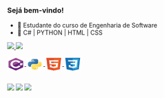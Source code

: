 ### Sejá bem-vindo!

- 🔭 Estudante do curso de Engenharia de Software
- 🌱 C# | PYTHON | HTML | CSS

<a href="https://github.com/umbarao">
   <img height="140em" src="https://github-readme-stats.vercel.app/api/top-langs/?username=umbarao&layout=compact&langs_count=7&theme=codeSTACKr"/>
  <img height="140em" src="https://github-readme-stats.vercel.app/api?username=umbarao&show_icons=true&theme=codeSTACKr&include_all_commits=true&count_private=true"/>
</div>

<div style="display: inline_block"><br>
  <img align="center" alt="Csharp" height="30" width="40" src="https://raw.githubusercontent.com/devicons/devicon/master/icons/csharp/csharp-original.svg">
  <img align="center" alt="Python" height="30" width="40" src="https://raw.githubusercontent.com/devicons/devicon/master/icons/python/python-original.svg">
  <img align="center" alt="HTML" height="30" width="40" src="https://raw.githubusercontent.com/devicons/devicon/master/icons/html5/html5-original.svg">
  <img align="center" alt="CSS" height="30" width="40" src="https://raw.githubusercontent.com/devicons/devicon/master/icons/css3/css3-original.svg">
</div>

##

<div> 
  <a href="https://instagram.com/um.barao" target="_blank"><img src="https://img.shields.io/badge/-Instagram-%23E4405F?style=for-the-badge&logo=instagram&logoColor=white" target="_blank"></a>
  <a href = "mailto:gabriclay@gmail.com"><img src="https://img.shields.io/badge/-Gmail-%23333?style=for-the-badge&logo=gmail&logoColor=white" target="_blank"></a>
  <a href="https://www.linkedin.com/in/gabriel-lucas-da-silva-4055b4183/" target="_blank"><img src="https://img.shields.io/badge/-LinkedIn-%230077B5?style=for-the-badge&logo=linkedin&logoColor=white" target="_blank"></a> 
 
</div>
